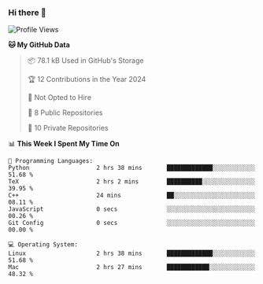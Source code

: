 ### Hi there 👋

<!--
**huayuan4396/huayuan4396** is a ✨ _special_ ✨ repository because its `README.md` (this file) appears on your GitHub profile.

Here are some ideas to get you started:

- 🔭 I’m currently working on ...
- 🌱 I’m currently learning ...
- 👯 I’m looking to collaborate on ...
- 🤔 I’m looking for help with ...
- 💬 Ask me about ...
- 📫 How to reach me: ...
- 😄 Pronouns: ...
- ⚡ Fun fact: ...
-->

<!--START_SECTION:waka-->
![Profile Views](http://img.shields.io/badge/Profile%20Views-0-blue)

**🐱 My GitHub Data** 

> 📦 78.1 kB Used in GitHub's Storage 
 > 
> 🏆 12 Contributions in the Year 2024
 > 
> 🚫 Not Opted to Hire
 > 
> 📜 8 Public Repositories 
 > 
> 🔑 10 Private Repositories 
 > 
📊 **This Week I Spent My Time On** 

```text
💬 Programming Languages: 
Python                   2 hrs 38 mins       █████████████░░░░░░░░░░░░   51.68 % 
TeX                      2 hrs 2 mins        ██████████░░░░░░░░░░░░░░░   39.95 % 
C++                      24 mins             ██░░░░░░░░░░░░░░░░░░░░░░░   08.11 % 
JavaScript               0 secs              ░░░░░░░░░░░░░░░░░░░░░░░░░   00.26 % 
Git Config               0 secs              ░░░░░░░░░░░░░░░░░░░░░░░░░   00.00 % 

💻 Operating System: 
Linux                    2 hrs 38 mins       █████████████░░░░░░░░░░░░   51.68 % 
Mac                      2 hrs 27 mins       ████████████░░░░░░░░░░░░░   48.32 % 
```


<!--END_SECTION:waka-->
